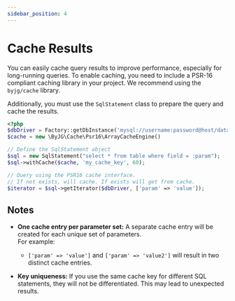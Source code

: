 ```yaml
---
sidebar_position: 4
---
```


# Cache Results

You can easily cache query results to improve performance, especially for long-running queries.
To enable caching, you need to include a PSR-16 compliant caching library in your project.
We recommend using the `byjg/cache` library.

Additionally, you must use the `SqlStatement` class to prepare the query and cache the results.

```php
<?php
$dbDriver = Factory::getDbInstance('mysql://username:password@host/database');
$cache = new \ByJG\Cache\Psr16\ArrayCacheEngine()

// Define the SqlStatement object
$sql = new SqlStatement("select * from table where field = :param");
$sql->withCache($cache, 'my_cache_key', 60);

// Query using the PSR16 cache interface.
// If not exists, will cache. If exists will get from cache.
$iterator = $sql->getIterator($dbDriver, ['param' => 'value']);
```

## Notes

- **One cache entry per parameter set:** A separate cache entry will be created for each unique set of parameters.  
  For example:
  - `['param' => 'value']` and `['param' => 'value2']` will result in two distinct cache entries.

- **Key uniqueness:** If you use the same cache key for different SQL statements, they will not be differentiated. This
  may lead to unexpected results.

